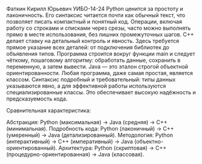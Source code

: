 Фаткин Кирилл Юрьевич УИБО-14-24 
Python ценится за простоту и лаконичность. Его синтаксис читается почти как обычный текст, что позволяет писать компактный и понятный код. Операции, включая работу со строками и списками через срезы, часто можно выполнять прямо в месте использования, без лишних промежуточных шагов.
C++ делает ставку на детальный контроль и явность. Здесь требуется прямое указание всех деталей: от подключения библиотек до объявления типов. Программа строится вокруг функции main и следует чёткому, пошаговому алгоритму: обработать данные, сохранить в переменную, а затем вывести.
Java — это эталон строгой объектной ориентированности. Любая программа, даже самая простая, является классом. Синтаксис подробный и требовательный: типы данных указываются явно, а для эффективной работы используются специализированные классы. Это обеспечивает высокую надёжность и предсказуемость кода.

Сравнительная характеристика:

Абстракция: Python (максимальная) → Java (средняя) → C++ (минимальная).
Подробность кода: Python (лаконичный) → C++ (умеренный) → Java (детализированный).
Методология: Python (интерактивный) → C++ (императивный) → Java (объектно-ориентированный).
Архитектура: Python (скриптовая) → C++ (процедурно-ориентированная) → Java (классовая).
